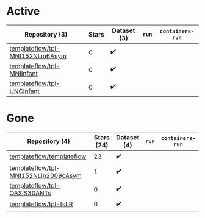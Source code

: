 # Active
| Repository (3) | Stars | Dataset (3) | `run` | `containers-run` |
| --- | --- | --- | --- | --- |
| [templateflow/tpl-MNI152NLin6Asym](https://github.com/templateflow/tpl-MNI152NLin6Asym) | 0 | :heavy_check_mark: |  |  |
| [templateflow/tpl-MNIInfant](https://github.com/templateflow/tpl-MNIInfant) | 0 | :heavy_check_mark: |  |  |
| [templateflow/tpl-UNCInfant](https://github.com/templateflow/tpl-UNCInfant) | 0 | :heavy_check_mark: |  |  |

# Gone
| Repository (4) | Stars (24) | Dataset (4) | `run` | `containers-run` |
| --- | --- | --- | --- | --- |
| [templateflow/templateflow](https://github.com/templateflow/templateflow) | 23 | :heavy_check_mark: |  |  |
| [templateflow/tpl-MNI152NLin2009cAsym](https://github.com/templateflow/tpl-MNI152NLin2009cAsym) | 1 | :heavy_check_mark: |  |  |
| [templateflow/tpl-OASIS30ANTs](https://github.com/templateflow/tpl-OASIS30ANTs) | 0 | :heavy_check_mark: |  |  |
| [templateflow/tpl-fsLR](https://github.com/templateflow/tpl-fsLR) | 0 | :heavy_check_mark: |  |  |
